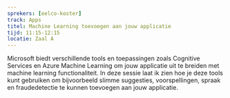 ```yaml
---
sprekers: [eelco-koster]
track: Apps
titel: Machine Learning toevoegen aan jouw applicatie
tijd: 11:15-12:15
locatie: Zaal A
---
```

Microsoft biedt verschillende tools en toepassingen zoals Cognitive Services en Azure Machine Learning om jouw applicatie uit te breiden met machine learning functionaliteit. In deze sessie laat ik zien hoe je deze tools kunt gebruiken om bijvoorbeeld slimme suggesties, voorspellingen, spraak en fraudedetectie te kunnen toevoegen aan jouw applicatie.